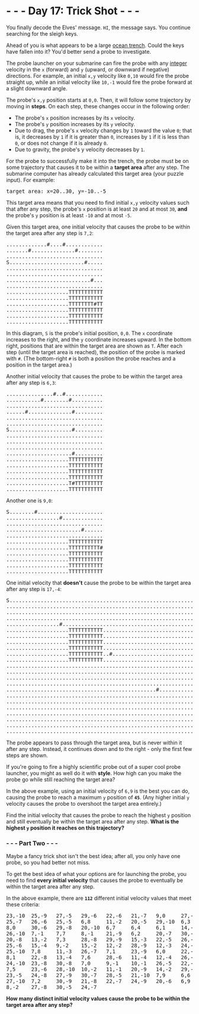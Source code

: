 # - - - Day 17: Trick Shot - - -

You finally decode the Elves' message. ``HI``, the message says. You continue searching for the sleigh keys.

Ahead of you is what appears to be a large [ocean trench](https://en.wikipedia.org/wiki/Oceanic_trench). Could the keys have fallen into it? You'd better send a probe to investigate.

The probe launcher on your submarine can fire the probe with any [integer](https://en.wikipedia.org/wiki/Integer) velocity in the ``x`` (forward) and ``y`` (upward, or downward if negative) directions. For example, an initial ``x,y`` velocity like ``0,10`` would fire the probe straight up, while an initial velocity like ``10,-1`` would fire the probe forward at a slight downward angle.

The probe's ``x,y`` position starts at ``0,0``. Then, it will follow some trajectory by moving in **steps**. On each step, these changes occur in the following order:

* The probe's ``x`` position increases by its ``x`` velocity.
* The probe's ``y`` position increases by its ``y`` velocity.
* Due to drag, the probe's ``x`` velocity changes by ``1`` toward the value ``0``; that is, it decreases by ``1`` if it is greater than ``0``, increases by ``1`` if it is less than ``0``, or does not change if it is already ``0``.
* Due to gravity, the probe's y velocity decreases by ``1``.

For the probe to successfully make it into the trench, the probe must be on some trajectory that causes it to be within a **target area** after any step. The submarine computer has already calculated this target area (your puzzle input). For example:

<pre>
target area: x=20..30, y=-10..-5
</pre>

This target area means that you need to find initial ``x,y`` velocity values such that after any step, the probe's ``x`` position is at least ``20`` and at most ``30``, **and** the probe's ``y`` position is at least ``-10`` and at most ``-5``.

Given this target area, one initial velocity that causes the probe to be within the target area after any step is ``7,2``:

<pre>
.............#....#............
.......#..............#........
...............................
S........................#.....
...............................
...............................
...........................#...
...............................
....................TTTTTTTTTTT
....................TTTTTTTTTTT
....................TTTTTTTT#TT
....................TTTTTTTTTTT
....................TTTTTTTTTTT
....................TTTTTTTTTTT
</pre>

In this diagram, ``S`` is the probe's initial position, ``0,0``. The ``x`` coordinate increases to the right, and the ``y`` coordinate increases upward. In the bottom right, positions that are within the target area are shown as ``T``. After each step (until the target area is reached), the position of the probe is marked with ``#``. (The bottom-right ``#`` is both a position the probe reaches and a position in the target area.)

Another initial velocity that causes the probe to be within the target area after any step is ``6,3``:

<pre>
...............#..#............
...........#........#..........
...............................
......#..............#.........
...............................
...............................
S....................#.........
...............................
...............................
...............................
.....................#.........
....................TTTTTTTTTTT
....................TTTTTTTTTTT
....................TTTTTTTTTTT
....................TTTTTTTTTTT
....................T#TTTTTTTTT
....................TTTTTTTTTTT
</pre>

Another one is ``9,0``:

<pre>
S........#.....................
.................#.............
...............................
........................#......
...............................
....................TTTTTTTTTTT
....................TTTTTTTTTT#
....................TTTTTTTTTTT
....................TTTTTTTTTTT
....................TTTTTTTTTTT
....................TTTTTTTTTTT
</pre>

One initial velocity that **doesn't** cause the probe to be within the target area after any step is ``17,-4``:

<pre>
S..............................................................
...............................................................
...............................................................
...............................................................
.................#.............................................
....................TTTTTTTTTTT................................
....................TTTTTTTTTTT................................
....................TTTTTTTTTTT................................
....................TTTTTTTTTTT................................
....................TTTTTTTTTTT..#.............................
....................TTTTTTTTTTT................................
...............................................................
...............................................................
...............................................................
...............................................................
................................................#..............
...............................................................
...............................................................
...............................................................
...............................................................
...............................................................
...............................................................
..............................................................#
</pre>

The probe appears to pass through the target area, but is never within it after any step. Instead, it continues down and to the right - only the first few steps are shown.

If you're going to fire a highly scientific probe out of a super cool probe launcher, you might as well do it with **style**. How high can you make the probe go while still reaching the target area?

In the above example, using an initial velocity of ``6,9`` is the best you can do, causing the probe to reach a maximum ``y`` position of **``45``**. (Any higher initial ``y`` velocity causes the probe to overshoot the target area entirely.)

Find the initial velocity that causes the probe to reach the highest ``y`` position and still eventually be within the target area after any step. **What is the highest ``y`` position it reaches on this trajectory?**


### - - - Part Two - - -

Maybe a fancy trick shot isn't the best idea; after all, you only have one probe, so you had better not miss.

To get the best idea of what your options are for launching the probe, you need to find **every initial velocity** that causes the probe to eventually be within the target area after any step.

In the above example, there are **``112``** different initial velocity values that meet these criteria:

<pre>
23,-10  25,-9   27,-5   29,-6   22,-6   21,-7   9,0     27,-7   24,-5
25,-7   26,-6   25,-5   6,8     11,-2   20,-5   29,-10  6,3     28,-7
8,0     30,-6   29,-8   20,-10  6,7     6,4     6,1     14,-4   21,-6
26,-10  7,-1    7,7     8,-1    21,-9   6,2     20,-7   30,-10  14,-3
20,-8   13,-2   7,3     28,-8   29,-9   15,-3   22,-5   26,-8   25,-8
25,-6   15,-4   9,-2    15,-2   12,-2   28,-9   12,-3   24,-6   23,-7
25,-10  7,8     11,-3   26,-7   7,1     23,-9   6,0     22,-10  27,-6
8,1     22,-8   13,-4   7,6     28,-6   11,-4   12,-4   26,-9   7,4
24,-10  23,-8   30,-8   7,0     9,-1    10,-1   26,-5   22,-9   6,5
7,5     23,-6   28,-10  10,-2   11,-1   20,-9   14,-2   29,-7   13,-3
23,-5   24,-8   27,-9   30,-7   28,-5   21,-10  7,9     6,6     21,-5
27,-10  7,2     30,-9   21,-8   22,-7   24,-9   20,-6   6,9     29,-5
8,-2    27,-8   30,-5   24,-7
</pre>

**How many distinct initial velocity values cause the probe to be within the target area after any step?**
